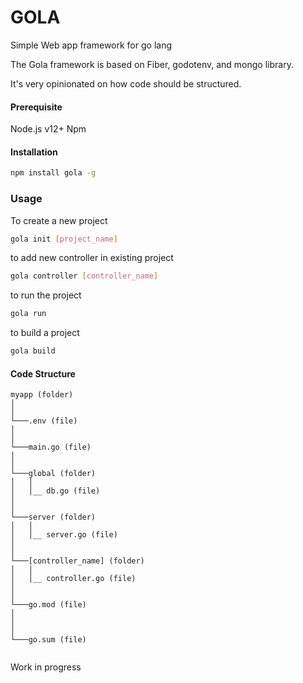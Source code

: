# GOLA

Simple Web app framework for go lang

The Gola framework is based on Fiber, godotenv, and mongo library.

It's very opinionated on how code should be structured.

#### Prerequisite

Node.js v12+
Npm


#### Installation

```bash
npm install gola -g
```

### Usage 
To create a new project
```bash
gola init [project_name]
```

to add new controller in existing project

```bash
gola controller [controller_name]
```

to run the project

```bash
gola run
```

to build a project
```bash
gola build
```


#### Code Structure

```
myapp (folder)
│
│
└───.env (file)
│
│
└───main.go (file)
│
│ 
└───global (folder)
│   │
│   │__ db.go (file)
│    
│
└───server (folder)
│   │
│   │__ server.go (file)
│
│
└───[controller_name] (folder)
│   │
│   │__ controller.go (file)
│  
│
└───go.mod (file)
│  
│
│
└───go.sum (file) 


```


Work in progress
